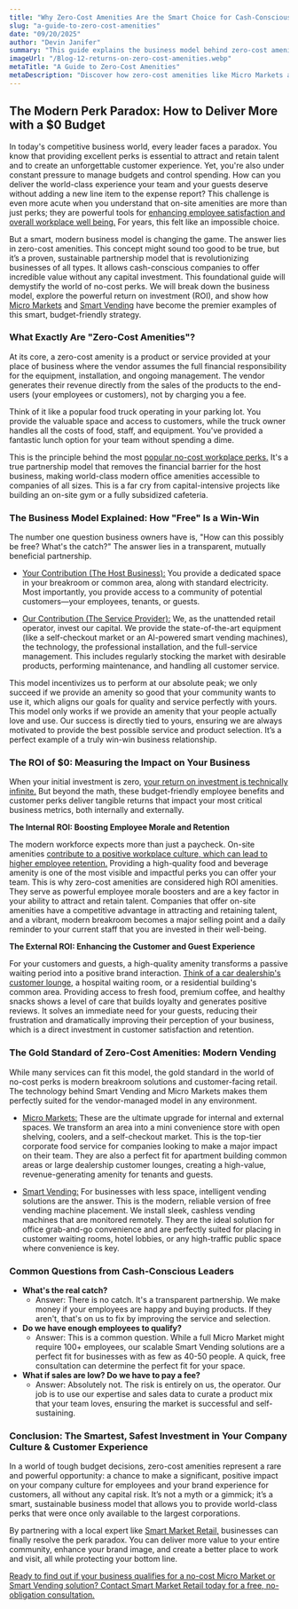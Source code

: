 ```yaml
---
title: "Why Zero-Cost Amenities Are the Smart Choice for Cash-Conscious Businesses"
slug: "a-guide-to-zero-cost-amenities"
date: "09/20/2025"
author: "Devin Janifer"
summary: "This guide explains the business model behind zero-cost amenities. Learn how no-cost workplace perks like Micro Markets and Smart Vending serve as high ROI amenities that boost morale and help you attract and retain talent without impacting your budget."
imageUrl: "/Blog-12-returns-on-zero-cost-amenities.webp"
metaTitle: "A Guide to Zero-Cost Amenities"
metaDescription: "Discover how zero-cost amenities like Micro Markets and Smart Vending can upgrade your communal and work spaces. Learn about the no-cost business model that helps you attract and retain talent, customers, and guest."
---
```


## <span class="text-mint">The Modern Perk Paradox: </span> <span class="text-coral">How to Deliver More with a $0 Budget</span>
In today's competitive business world, every leader faces a paradox. You know that providing excellent perks is essential to attract and retain talent and to create an unforgettable customer experience. Yet, you're also under constant pressure to manage budgets and control spending. How can you deliver the world-class experience your team and your guests deserve without adding a new line item to the expense report? This challenge is even more acute when you understand that on-site amenities are more than just perks; they are powerful tools for [enhancing employee satisfaction and overall workplace well being.](https://www.corporatewellnessmagazine.com/article/elevating-employee-satisfaction-the-power-of-on-site-amenities) For years, this felt like an impossible choice. 

But a smart, modern business model is changing the game. The answer lies in zero-cost amenities. This concept might sound too good to be true, but it’s a proven, sustainable partnership model that is revolutionizing businesses of all types. It allows cash-conscious companies to offer incredible value without any capital investment. This foundational guide will demystify the world of no-cost perks. We will break down the business model, explore the powerful return on investment (ROI), and show how [Micro Markets](https://smartmarketretail.com/blog/what-exactly-is-a-micro-market) and [Smart Vending](https://smartmarketretail.com/blog/what-is-a-smart-vending-machine) have become the premier examples of this smart, budget-friendly strategy.

### <span class="text-mint">What Exactly Are </span> <span class="text-coral">"Zero-Cost Amenities"?</span>
At its core, a zero-cost amenity is a product or service provided at your place of business where the vendor assumes the full financial responsibility for the equipment, installation, and ongoing management. The vendor generates their revenue directly from the sales of the products to the end-users (your employees or customers), not by charging you a fee.

Think of it like a popular food truck operating in your parking lot. You provide the valuable space and access to customers, while the truck owner handles all the costs of food, staff, and equipment. You've provided a fantastic lunch option for your team without spending a dime.

This is the principle behind the most [popular no-cost workplace perks.](https://www.peoplekeep.com/blog/affordable-benefits-to-offer-instead-of-raise) It's a true partnership model that removes the financial barrier for the host business, making world-class modern office amenities accessible to companies of all sizes. This is a far cry from capital-intensive projects like building an on-site gym or a fully subsidized cafeteria.

### <span class="text-mint">The Business Model Explained:</span> <span class="text-coral">How "Free" Is a Win-Win</span>
The number one question business owners have is, "How can this possibly be free? What's the catch?" The answer lies in a transparent, mutually beneficial partnership.

- [Your Contribution (The Host Business):](https://smartmarketretail.com/faq#micro-market-space-requirements) You provide a dedicated space in your breakroom or common area, along with standard electricity. Most importantly, you provide access to a community of potential customers—your employees, tenants, or guests.

- [Our Contribution (The Service Provider):](https://smartmarketretail.com/faq#cost-to-business) We, as the unattended retail operator, invest our capital. We provide the state-of-the-art equipment (like a self-checkout market or an AI-powered smart vending machines), the technology, the professional installation, and the full-service management. This includes regularly stocking the market with desirable products, performing maintenance, and handling all customer service. 

This model incentivizes us to perform at our absolute peak; we only succeed if we provide an amenity so good that your community wants to use it, which aligns our goals for quality and service perfectly with yours. This model only works if we provide an amenity that your people actually love and use. Our success is directly tied to yours, ensuring we are always motivated to provide the best possible service and product selection. It’s a perfect example of a truly win-win business relationship.

### <span class="text-mint">The ROI of $0: Measuring the Impact</span> <span class="text-coral">on Your Business</span>
When your initial investment is zero, [your return on investment is technically infinite.](https://smartmarketretail.com/blog/roi-of-modern-office-amenities) But beyond the math, these budget-friendly employee benefits and customer perks deliver tangible returns that impact your most critical business metrics, both internally and externally.

**The Internal ROI: Boosting Employee Morale and Retention**

The modern workforce expects more than just a paycheck. On-site amenities [contribute to a positive workplace culture, which can lead to higher employee retention.](https://www.corporatewellnessmagazine.com/article/elevating-employee-satisfaction-the-power-of-on-site-amenities) Providing a high-quality food and beverage amenity is one of the most visible and impactful perks you can offer your team. This is why zero-cost amenities are considered high ROI amenities. They serve as powerful employee morale boosters and are a key factor in your ability to attract and retain talent. Companies that offer on-site amenities have a competitive advantage in attracting and retaining talent, and a vibrant, modern breakroom becomes a major selling point and a daily reminder to your current staff that you are invested in their well-being.

**The External ROI: Enhancing the Customer and Guest Experience**

For your customers and guests, a high-quality amenity transforms a passive waiting period into a positive brand interaction. [Think of a car dealership's customer lounge,](https://smartmarketretail.com/blog/car-dealership-amenity-that-boost-csi) a hospital waiting room, or a residential building's common area. Providing access to fresh food, premium coffee, and healthy snacks shows a level of care that builds loyalty and generates positive reviews. It solves an immediate need for your guests, reducing their frustration and dramatically improving their perception of your business, which is a direct investment in customer satisfaction and retention.

### <span class="text-mint">The Gold Standard of Zero-Cost Amenities:</span> <span class="text-coral">Modern Vending</span>
While many services can fit this model, the gold standard in the world of no-cost perks is modern breakroom solutions and customer-facing retail. The technology behind Smart Vending and Micro Markets makes them perfectly suited for the vendor-managed model in any environment.

- [Micro Markets:](https://smartmarketretail.com/solutions/micro-markets) These are the ultimate upgrade for internal and external spaces. We transform an area into a mini convenience store with open shelving, coolers, and a self-checkout market. This is the top-tier corporate food service for companies looking to make a major impact on their team. They are also a perfect fit for apartment building common areas or large dealership customer lounges, creating a high-value, revenue-generating amenity for tenants and guests.

- [Smart Vending:](https://smartmarketretail.com/solutions/smart-coolers) For businesses with less space, intelligent vending solutions are the answer. This is the modern, reliable version of free vending machine placement. We install sleek, cashless vending machines that are monitored remotely. They are the ideal solution for office grab-and-go convenience and are perfectly suited for placing in customer waiting rooms, hotel lobbies, or any high-traffic public space where convenience is key.

### <span class="text-mint">Common Questions from</span> <span class="text-coral">Cash-Conscious Leaders</span>
- **What's the real catch?** 
    - Answer: There is no catch. It's a transparent partnership. We make money if your employees are happy and buying products. If they aren't, that's on us to fix by improving the service and selection.
- **Do we have enough employees to qualify?**
   - Answer: This is a common question. While a full Micro Market might require 100+ employees, our scalable Smart Vending solutions are a perfect fit for businesses with as few as 40-50 people. A quick, free consultation can determine the perfect fit for your space.
- **What if sales are low? Do we have to pay a fee?** 
    - Answer: Absolutely not. The risk is entirely on us, the operator. Our job is to use our expertise and sales data to curate a product mix that your team loves, ensuring the market is successful and self-sustaining.

### <span class="text-mint">Conclusion: The Smartest, Safest Investment in</span> <span class="text-coral">Your Company Culture & Customer Experience</span>
In a world of tough budget decisions, zero-cost amenities represent a rare and powerful opportunity: a chance to make a significant, positive impact on your company culture for employees and your brand experience for customers, all without any capital risk. It’s not a myth or a gimmick; it’s a smart, sustainable business model that allows you to provide world-class perks that were once only available to the largest corporations.

By partnering with a local expert like [Smart Market Retail,](https://smartmarketretail.com/about) businesses can finally resolve the perk paradox. You can deliver more value to your entire community, enhance your brand image, and create a better place to work and visit, all while protecting your bottom line.

[Ready to find out if your business qualifies for a no-cost Micro Market or Smart Vending solution? Contact Smart Market Retail today for a free, no-obligation consultation.](https://smartmarketretail.com/contact)
